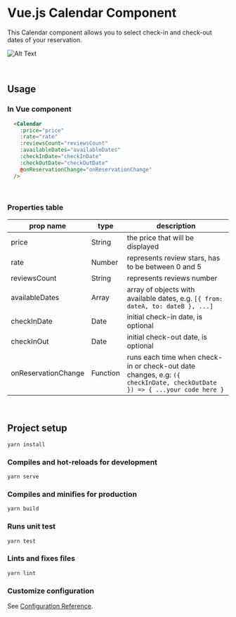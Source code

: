 # Vue.js Calendar Component
This Calendar component allows you to select check-in and check-out dates of your reservation.

![Alt Text](https://media.giphy.com/media/DclsrE1l9yVhPs6Ipc/giphy.gif)

&nbsp;

## Usage
### In Vue component
```html
  <Calendar
    :price="price"
    :rate="rate"
    :reviewsCount="reviewsCount"
    :availableDates="availableDates"
    :checkInDate="checkInDate"
    :checkOutDate="checkOutDate"
    @onReservationChange="onReservationChange"
  />
```
&nbsp;

### Properties table
prop name | type | description
------------ | ------------- | -------------
price | String | the price that will be displayed 
rate | Number | represents review stars, has to be between 0 and 5
reviewsCount | String | represents reviews number
availableDates | Array | array of objects with available dates, e.g. `[{ from: dateA, to: dateB }, ...]`
checkInDate | Date | initial check-in date, is optional
checkInOut | Date | initial check-out date, is optional
onReservationChange | Function | runs each time when check-in or check-out date changes, e.g:  `({ checkInDate, checkOutDate }) => { ...your code here }`

&nbsp;
## Project setup
```
yarn install
```

### Compiles and hot-reloads for development
```
yarn serve
```

### Compiles and minifies for production
```
yarn build
```

### Runs unit test
```
yarn test
```

### Lints and fixes files
```
yarn lint
```

### Customize configuration
See [Configuration Reference](https://cli.vuejs.org/config/).
